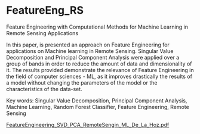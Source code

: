 # FeatureEng_RS
Feature Engineering with Computational Methods for Machine Learning in Remote Sensing Applications

In this paper, is presented an approach on Feature Engineering for applications on Machine
learning in Remote Sensing. Singular Value Decomposition and Principal Component
Analysis were applied over a group of bands in order to reduce the amount of data and
dimensionality of it. The results provided demonstrate the relevance of Feature Engineering
in the field of computer sciences - ML, as it improves drastically the results of a model
without changing the parameters of the model or the characteristics of the data-set.


Key words: Singular Value Decomposition, Principal Component Analysis, Machine
Learning, Random Forest Classifier, Feature Engineering, Remote Sensing

[FeatureEngineering_SVD_PCA_RemoteSengin_ML_De_La_Hoz.pdf](https://github.com/EkMuyal/FeatureEng_RS/files/10048988/FeatureEngineering_SVD_PCA_RemoteSengin_ML_De_La_Hoz.pdf)
